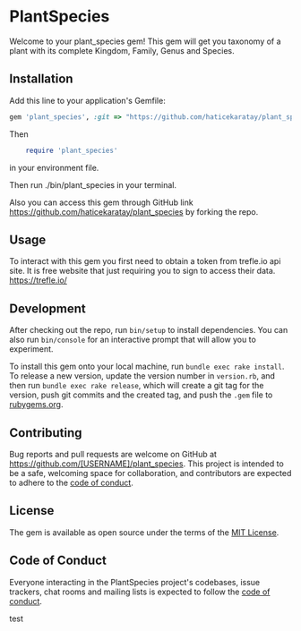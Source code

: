 # PlantSpecies

Welcome to your plant_species gem! This gem will get you taxonomy of a plant with its complete Kingdom, Family, Genus and Species.
## Installation

Add this line to your application's Gemfile:

```ruby
gem 'plant_species', :git => "https://github.com/haticekaratay/plant_species" 
```
Then 
```ruby
    require 'plant_species'
```
in your environment file.

Then run ./bin/plant_species in your terminal.

Also you can access this gem through GitHub link https://github.com/haticekaratay/plant_species by forking the repo.
## Usage

To interact with this gem you first need to obtain a token from trefle.io api site. It is free website that just requiring you to sign to access their data.
https://trefle.io/

## Development

After checking out the repo, run `bin/setup` to install dependencies. You can also run `bin/console` for an interactive prompt that will allow you to experiment.

To install this gem onto your local machine, run `bundle exec rake install`. To release a new version, update the version number in `version.rb`, and then run `bundle exec rake release`, which will create a git tag for the version, push git commits and the created tag, and push the `.gem` file to [rubygems.org](https://rubygems.org).

## Contributing

Bug reports and pull requests are welcome on GitHub at https://github.com/[USERNAME]/plant_species. This project is intended to be a safe, welcoming space for collaboration, and contributors are expected to adhere to the [code of conduct](https://github.com/[USERNAME]/plant_species/blob/master/CODE_OF_CONDUCT.md).

## License

The gem is available as open source under the terms of the [MIT License](https://opensource.org/licenses/MIT).

## Code of Conduct

Everyone interacting in the PlantSpecies project's codebases, issue trackers, chat rooms and mailing lists is expected to follow the [code of conduct](https://github.com/[USERNAME]/plant_species/blob/master/CODE_OF_CONDUCT.md).


test